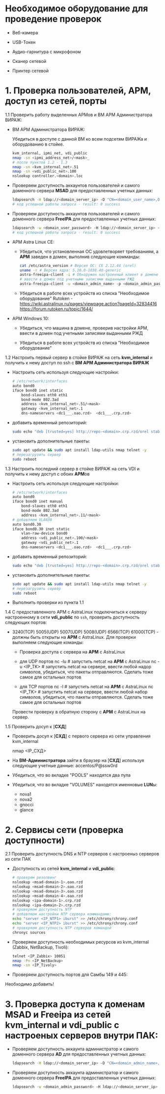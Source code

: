 # Необходимое оборудование для проведение проверок

- Веб-камера

- USB-Токен

- Аудио-гарнитура с микрофоном

- Сканер сетевой

- Принтер сетевой


# 1. Проверка пользователей, АРМ, доступ из сетей, порты



1.1 Проверить работу выделенных АРМов и ВМ АРМ Администратора ВИРАЖ:

- ВМ АРМ Администратора ВИРАЖ:

    Убедиться в доступе с данной ВМ ко всем подсетям ВИРАЖа и оборудованию в стойке.
            
    ```sh
    kvm_internal, ipmi_net, vdi_public
    nmap -sn <ipmi_address_net>/<mask>_
    # после пунктов 1.2 - 1.3
    nmap -sn <kvm_internal_net>.51
    nmap -sn <vdi_public_net>.100
    nslookup controller.<domain>.loc
    ```

- Проверяем доступность аккаунтов пользователей и самого доменного сервера **MSAD** для предоставленных учетных данных:

    ```sh
    ldapsearch -H ldap://<domain_server_ip> -D "CN=<domain_user_name>,OU=VIRAZH,OU=Service Accounts,DC=<domain>,DC=oao,DC=rzd" -b "ou=VIRAZH,ou=Service Accounts,dc=<domain>,dc=oao,dc=rzd" "(objectclass=person)" sAMAccountName -w '<domain_user_password>' | grep result 
    # код успешной работы запроса - result: 0 success
    ```


- Проверяем доступность аккаунтов пользователей и самого доменного сервера **FreeIPA** для предоставленных учетных данных:

    ```sh
	ldapsearch -w <domain_user_password> -H ldap://<domain_server_ip> -D "uid=<domain_user_name>,cn=users,cn=accounts,dc=crp,dc=rzd" -b "cn=group,cn=accounts,dc=crp,dc=rzd" "(objectclass=person)" | grep result 
    # код успешной работы запроса - result: 0 success
    ```

- АРМ Astra Linux CE:

    - Убедиться, что установленная ОС удовлетворяет требованиям, а **АРМ** заведен в домен, выполнив следующие комманды:

        ```sh
        cat /etc/astra_version # Версия ОС: CE 2.12.44 (orel)
        uname -r # Версия ядра: 5.10.0-1038.40-generic
        astra-freeipa-client -i # Обнаружен настроенный клиент в домене <domain-name>
        # ввести в домен под учетными записями выданными РЖД
        astra-freeipa-client -u <domain_admin_name> -p <domain_admin_pass> --par "--domain <domain_server_name> --server <domain_server_name_1> --server <domain_server_name_2>" -y
        ```

    - Убедиться в работе всех устройств из списка "Необходимое оборудование"
	Rutoken - https://wiki.astralinux.ru/pages/viewpage.action?pageId=32834416
	https://forum.rutoken.ru/topic/1644/

- АРМ Windows 10:

    - Убедиться, что машина в домене, проверив настройки АРМ, ввести в домен под учетными записями выданными РЖД

    - Убедиться в работе всех устройств из списка "Необходимое оборудование"


1.2 Настроить первый сервер в стойке ВИРАЖ на сеть **kvm_internal** и получить к нему доступ по ssh с **ВМ АРМ Администратора ВИРАЖ**

- Настроить сеть используя следующие настройки:

    ```sh
    # /etc/network/interfaces
    auto bond0
    iface bond0 inet static
        bond-slaves eth0 eth1
        bond-mode 802.3ad   
        address <kvm_internal_net>.51/<mask>
        gateway <kvm_internal_net>.1
        dns-nameservers <dc1___.oao.rzd>  <dc1___.crp.rzd>
    ```

- добавить временный репозиторий:

    ```sh
    sudo echo "deb [trusted=yes] http://repo-<domain>.crp.rzd/orel stable main contrib non-free" >> /etc/apt/sources.list
    ```

- установить дополнительные пакеты:

    ```sh
    sudo apt update && sudo apt install ldap-utils nmap telnet -y
    # перезагрузить сервер
    sudo reboot
    ```

1.3 Настроить последний сервер в стойке ВИРАЖ на сеть VDI и получить к нему доступ с обоих **АРМ**ов

- Настроить сеть используя следующие настройки:

    ```sh
    # /etc/network/interfaces
    auto bond0
    iface bond0 inet manual
        bond-slaves eth0 eth1
        bond-mode 802.3ad
        address <kvm_internal_net>.11/<mask>
    # добавляем VLAN30
    auto bond0.30
    iface bond0.30 inet static
        vlan-raw-device bond0
        address <vdi_public_net>.100/<mask>
        gateway <vdi_public_net>.1
        dns-nameservers <dc1___.oao.rzd>  <dc1___.crp.rzd>

- добавить временный репозиторий:

    ```sh
	sudo echo "deb [trusted=yes] http://repo-<domain>.crp.rzd/orel stable main contrib non-free" >> /etc/apt/sources.list
    ```

- установить дополнительные пакеты:

    ```sh
	sudo apt update && sudo apt install ldap-utils nmap telnet -y
    # перезагрузить сервер
    sudo reboot
    ```

- Выполнить проверки из пункта 1.1


1.4 C предоставленного АРМ с AstraLinux подключиться к серверу настроенному в сети **vdi_public** по `ssh`, проверить доступность следующих портов:

- 3240(TCP) 5005(UDP) 5007(UDP) 5008(UDP) 6566(TCP) 61000(TCP) - должны быть открыты на **АРМ** с AstraLinux. Для проверки выполняем следующие команды:
	- Проверка доступа с сервера на **АРМ** с AstraLinux
	- для UDP портов
    nc -lu <PORT> # запустить netcat на **АРМ** с AstraLinux
    nc -u <IP_TK> <PORT> # запустить netcat на сервере, ввести любой надор символов, убедиться, что пакеты отправляются. Сделать тоже самое для остальных портов

	- для TCP портов
    nc -l <PORT> # запустить netcat на **АРМ** с AstraLinux
    nc <IP_TK> <PORT> # запустить netcat на сервере, ввести любой набор символов, убедиться, что пакеты отправляются. Сделать тоже самое для остальных портов

	Провести проверку в обратную сторону с **АРМ** с AstraLinux на сервер.

1.5 Проверить досуп к [**СХД**]

- Проверить досуп к [**СХД**] с первого сервера из сети управления kvm_internal

    nmap <IP_СХД>

- На **ВМ-Администратора** зайти в браузер на [**СХД**] используя следующие учетные данные: accentos/P@ssw0rd

- Убедиться, что во вкладке "POOLS" находятся два пула

- Убедиться, что во вкладке "VOLUMES" находятся именновые **LUN**ы:

    - nova1
    - nova2
    - gnocci
    - glance

# 2. Cервисы сети (проверка доступности)

2.1 Проверить доступность DNS и NTP серверов c настроеныз серверов из сети ПАК 

- Доступность из сетей **kvm_internal** и **vdi_public**:

    ```sh
    # проверям резолвинг
    nslookup <msad-domain-1>.oao.rzd
    nslookup <msad-domain-2>.oao.rzd
    nslookup <msad-domain-3>.oao.rzd
    nslookup <msad-domain-4>.oao.rzd
    nslookup <ipa-domain-1>.crp.rzd
    nslookup <ipa-domain-2>.crp.rzd
    # проверяем доступность NTP
    # добавляем настройки NTP сервера коммандами:
    echo "server <IP_NTP1> iburst" >> /etc/chrony/chrony.conf
    echo "server <IP_NTP2> iburst" >> /etc/chrony/chrony.conf
    # проверяем доступность NTP серверов командой
    chronyc sources

- Проверяем доступность необходимых ресурсов из kvm_internal (Zabbix, NetBackup, Tivoli):

    ```sh
	telnet <IP_Zabbix> 10051
	nmap -Pn <IP_NetBackup> 
	nmap -sn <IP_Tivoly> 
    ```

- Проверяем доступность портов для Самбы 149 и 445:

Необходимо добавить!

# 3. Проверка доступа к доменам MSAD и Freeipa из сетей **kvm_internal** и **vdi_public** с настроеных серверов внутри ПАК:

- Проверяем доступность аккаунта администратор и самого доменного сервера **AD** для предоставленных учетных данных:

    ```sh
	ldapsearch -H ldap://<domain_server_ip> -D "CN=<domain_admin_name>,OU=VIRAZH,OU=Service Accounts,DC=<domain>,DC=oao,DC=rzd" -b "ou=VIRAZH,ou=Service Accounts,dc=<domain>,dc=oao,dc=rzd" "(objectclass=person)" sAMAccountName -w '<domain_admin_password>' | grep result # код успешной работы запроса - result: 0 success
    ```

- Проверяем доступность аккаунта администратор и самого доменного сервера **FreeIPA** для предоставленных учетных данных:

    ```sh
	ldapsearch -w <domain_admin_password> -H ldap://<domain_server_ip> -D "uid=<domain_admin_name>,cn=users,cn=accounts,dc=crp,dc=rzd" -b "cn=group,cn=accounts,dc=crp,dc=rzd" "(objectclass=person)" | grep result # код успешной работы запроса - result: 0 success
    ```

